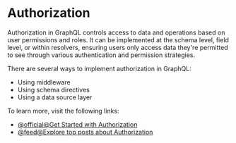 # Authorization

Authorization in GraphQL controls access to data and operations based on user permissions and roles. It can be implemented at the schema level, field level, or within resolvers, ensuring users only access data they're permitted to see through various authentication and permission strategies.

There are several ways to implement authorization in GraphQL:

- Using middleware
- Using schema directives
- Using a data source layer

To learn more, visit the following links:

- [@official@Get Started with Authorization](https://graphql.org/learn/authorization/)
- [@feed@Explore top posts about Authorization](https://app.daily.dev/tags/authorization?ref=roadmapsh)
